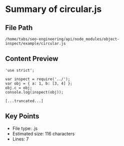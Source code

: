 # Summary of circular.js
  
## File Path
`/home/tabs/seo-engineering/api/node_modules/object-inspect/example/circular.js`

## Content Preview
```
'use strict';

var inspect = require('../');
var obj = { a: 1, b: [3, 4] };
obj.c = obj;
console.log(inspect(obj));

[...truncated...]
```

## Key Points
- File type: .js
- Estimated size: 116 characters
- Lines: 7

